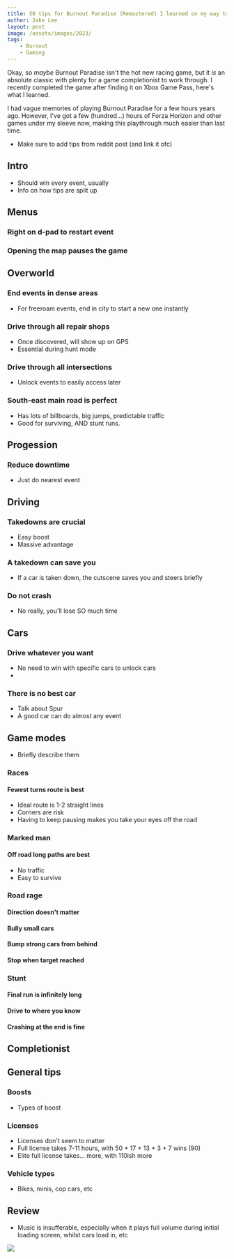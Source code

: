 ```yaml
---
title: 50 tips for Burnout Paradise (Remastered) I learned on my way to 100% completion 🚗
author: Jake Lee
layout: post
image: /assets/images/2023/
tags:
    - Burnout
    - Gaming
---
```


Okay, so *maybe* Burnout Paradise isn't the hot new racing game, but it *is* an absolute classic with plenty for a game completionist to work through. I recently completed the game after finding it on Xbox Game Pass, here's what I learned.

I had vague memories of playing Burnout Paradise for a few hours years ago. However, I've got a few (hundred...) hours of Forza Horizon and other games under my sleeve now, making this playthrough much easier than last time.

* Make sure to add tips from reddit post (and link it ofc)

## Intro

* Should win every event, usually
* Info on how tips are split up

## Menus

### Right on d-pad to restart event

### Opening the map pauses the game

## Overworld

### End events in dense areas
* For freeroam events, end in city to start a new one instantly

### Drive through all repair shops
* Once discovered, will show up on GPS
* Essential during hunt mode

### Drive through all intersections
* Unlock events to easily access later

### South-east main road is perfect
* Has lots of billboards, big jumps, predictable traffic
* Good for surviving, AND stunt runs.

## Progession

### Reduce downtime
* Just do nearest event

## Driving

### Takedowns are crucial
* Easy boost
* Massive advantage

### A takedown can save you
* If a car is taken down, the cutscene saves you and steers briefly

### Do not crash
* No really, you'll lose SO much time

## Cars

### Drive whatever you want
* No need to win with specific cars to unlock cars
* 

### There is no best car
* Talk about Spur
* A good car can do almost any event

## Game modes
* Briefly describe them 

### Races

#### Fewest turns route is best
* Ideal route is 1-2 straight lines
* Corners are risk
* Having to keep pausing makes you take your eyes off the road

### Marked man

#### Off road long paths are best
* No traffic
* Easy to survive

### Road rage

#### Direction doesn't matter

#### Bully small cars

#### Bump strong cars from behind

#### Stop when target reached

### Stunt

#### Final run is infinitely long

#### Drive to where you know

#### Crashing at the end is fine

## Completionist

## General tips

### Boosts
* Types of boost

### Licenses
* Licenses don't seem to matter
* Full license takes 7-11 hours, with 50 + 17 + 13 + 3 + 7 wins (90)
* Elite full license takes... more, with 110ish more

### Vehicle types
* Bikes, minis, cop cars, etc

## Review

* Music is insufferable, especially when it plays full volume during initial loading screen, whilst cars load in, etc


[![](/assets/images/2023/example_thumbnail.png)](/assets/images/2023/example.png)